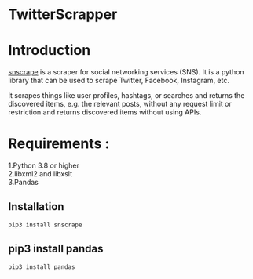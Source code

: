 # TwitterScrapper

# Introduction
[snscrape](https://github.com/JustAnotherArchivist/snscrape/blob/master/README.md) is a scraper for social networking services (SNS). It is a python library that can be used to scrape Twitter, Facebook, Instagram, etc.

It scrapes things like user profiles, hashtags, or searches and returns the discovered items, e.g. the relevant posts, without any request limit or restriction and returns discovered items without using APIs.

# Requirements :
1.Python 3.8 or higher <br>
2.libxml2 and libxslt <br>
3.Pandas <br>

## Installation
    pip3 install snscrape

## pip3 install pandas
    pip3 install pandas
